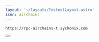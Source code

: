 ```yaml
---
layout: '~/layouts/TestnetLayout.astro'
icon: airchains
---
```


<div class="code-block-wrapper">
  <pre><code>https://rpc-airchains-t.sychonix.com</code></pre>
  <button class="copy-btn"><i class="fas fa-copy"></i></button>
</div>
